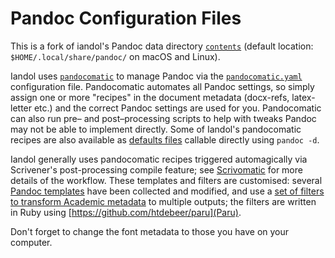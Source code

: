 # Pandoc Configuration Files #
This is a fork of iandol's Pandoc data directory [`contents`](https://github.com/iandol/dotpandoc) (default location: `$HOME/.local/share/pandoc/` on macOS and Linux). 

Iandol uses [`pandocomatic`](https://github.com/htdebeer/pandocomatic) to manage Pandoc via the [`pandocomatic.yaml`](https://github.com/iandol/dotpandoc/blob/master/pandocomatic.yaml) configuration file. Pandocomatic automates all Pandoc settings, so simply assign one or more "recipes" in the document metadata (docx-refs, latex-letter etc.) and the correct Pandoc settings are used for you. Pandocomatic can also run pre– and post–processing scripts to help with tweaks Pandoc may not be able to implement directly. Some of Iandol's pandocomatic recipes are also available as [defaults files](https://pandoc.org/MANUAL.html#defaults-files) callable directly using `pandoc -d`.

Iandol generally uses pandocomatic recipes triggered automagically via Scrivener's post-processing compile feature; see [Scrivomatic](https://github.com/iandol/scrivomatic) for more details of the workflow. These templates and filters are customised: several [Pandoc templates](https://github.com/iandol/dotpandoc/tree/master/templates) have been collected and modified, and use a [set of filters to transform Academic metadata](https://github.com/iandol/dotpandoc/tree/master/filters) to multiple outputs; the filters are written in Ruby using [https://github.com/htdebeer/paru](Paru). 

Don't forget to change the font metadata to those you have on your computer.
